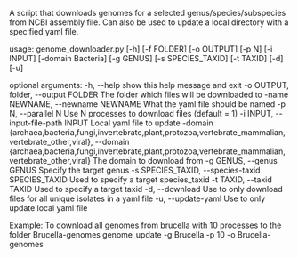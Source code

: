 A script that downloads genomes for a selected genus/species/subspecies from NCBI assembly file.
Can also be used to update a local directory with a specified yaml file.  


usage: genome_downloader.py [-h] [-f FOLDER] [-o OUTPUT] [-p N] [-i INPUT] [-domain Bacteria] [-g GENUS] [-s SPECIES_TAXID] [-t TAXID] [-d] [-u]



optional arguments:
  -h, --help            show this help message and exit
  -o OUTPUT, folder, --output FOLDER 
                        The folder which files will be downloaded to
  -name NEWNAME, --newname NEWNAME
                        What the yaml file should be named
  -p N, --parallel N    Use N processes to download files (default = 1)
  -i INPUT, --input-file-path INPUT
                        Local yaml file to update
  -domain {archaea,bacteria,fungi,invertebrate,plant,protozoa,vertebrate_mammalian,vertebrate_other,viral}, 
  --domain {archaea,bacteria,fungi,invertebrate,plant,protozoa,vertebrate_mammalian,vertebrate_other,viral}
                        The domain to download from
  -g GENUS, --genus GENUS
                        Specify the target genus
  -s SPECIES_TAXID, --species-taxid SPECIES_TAXID
                        Used to specify a target species_taxid
  -t TAXID, --taxid TAXID
                        Used to specify a target taxid
  -d, --download        Use to only download files for all unique isolates in
                        a yaml file
  -u, --update-yaml     Use to only update local yaml file


Example: To download all genomes from brucella with 10 processes to the folder Brucella-genomes
genome_update -g Brucella -p 10 -o Brucella-genomes